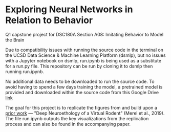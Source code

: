 # Exploring Neural Networks in Relation to Behavior
Q1 capstone project for DSC180A Section A08: Imitating Behavior to Model the Brain

Due to compatibility issues with running the source code in the terminal on the UCSD Data Science & Machine Learning Platform (dsmlp), but no issues with a Jupyter notebook on dsmlp, run.ipynb is being used as a substitute for a run.py file. This repository can be run by cloning it to dsmlp then running run.ipynb. 

No additional data needs to be downloaded to run the source code. To avoid having to spend a few days training the model, a pretrained model is provided and downloaded within the source code from this Google Drive [link](https://drive.google.com/file/d/13Xug1PoJ3bl3Ya9MTM0p-AR513mtsIVR/view)

The goal for this project is to replicate the figures from and build upon a [prior work](https://arxiv.org/abs/1911.09451) — "Deep Neuroethology of a Virtual Rodent" (Merel et al., 2019). The file run.ipynb outputs the key visualizations from the replication process and can also be found in the accompanying paper.
